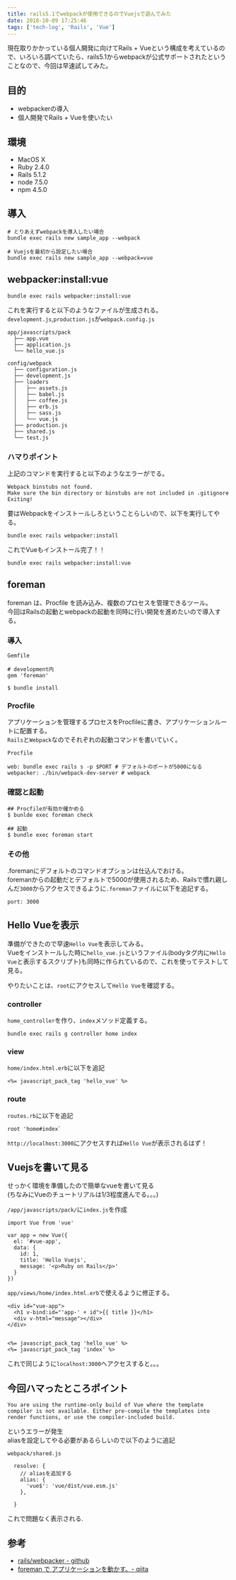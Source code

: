 ```yaml
---
title: rails5.1でwebpackが使用できるのでVuejsで遊んでみた
date: 2018-10-09 17:25:46
tags: ['tech-log', 'Rails', 'Vue']
---
```


現在取りかかっている個人開発に向けてRails + Vueという構成を考えているので、いろいろ調べていたら、rails5.1からwebpackが公式サポートされたということなので、今回は早速試してみた。  

## 目的
- webpackerの導入  
- 個人開発でRails + Vueを使いたい  

## 環境
- MacOS X    
- Ruby  2.4.0    
- Rails 5.1.2    
- node  7.5.0  
- npm   4.5.0  


## 導入

```
# とりあえずwebpackを導入したい場合
bundle exec rails new sample_app --webpack

# Vuejsを最初から設定したい場合
bundle exec rails new sample_app --webpack=vue
```


## webpacker:install:vue

```
bundle exec rails webpacker:install:vue
```

これを実行すると以下のようなファイルが生成される。  
`development.js`,`production.js`が`webpack.config.js`  

```
app/javascripts/pack
  ├── app.vue
  ├── application.js
  └── hello_vue.js

config/webpack
  ├── configuration.js
  ├── development.js
  ├── loaders
  │   ├── assets.js
  │   ├── babel.js
  │   ├── coffee.js
  │   ├── erb.js
  │   ├── sass.js
  │   └── vue.js
  ├── production.js
  ├── shared.js
  └── test.js
```

### ハマりポイント
上記のコマンドを実行すると以下のようなエラーがでる。   

```
Webpack binstubs not found.
Make sure the bin directory or binstubs are not included in .gitignore
Exiting!
```


要はWebpackをインストールしろということらしいので、以下を実行してやる。   
   
```
bundle exec rails webpacker:install
```

これでVueもインストール完了！！  
```
bundle exec rails webpacker:install:vue
```


## foreman
foreman は、Procfile を読み込み、複数のプロセスを管理できるツール。  
今回はRailsの起動とwebpackの起動を同時に行い開発を進めたいので導入する。  

### 導入

`Gemfile`  

```Gemfile
# development内
gem 'foreman'
```

```
$ bundle install
```

### Procfile
アプリケーションを管理するプロセスをProcfileに書き、アプリケーションルートに配置する。  
`Rails`と`Webpack`なのでそれぞれの起動コマンドを書いていく。  

`Procfile`   

```Procfile
web: bundle exec rails s -p $PORT # デフォルトのポートが5000になる
webpacker: ./bin/webpack-dev-server # webpack
```

### 確認と起動

```
## Procfileが有効か確かめる
$ bunlde exec foreman check

## 起動
$ bundle exec foreman start
```

### その他

.foremanにデフォルトのコマンドオプションは仕込んでおける。    
foremanからの起動だとデフォルトで5000が使用されるため、Railsで慣れ親しんだ`3000`からアクセスできるように`.foreman`ファイルに以下を追記する。    

```
port: 3000
```


## Hello Vueを表示

準備ができたので早速`Hello Vue`を表示してみる。  
Vueをインストールした時に`hello_vue.js`というファイル(bodyタグ内に`Hello Vue`と表示するスクリプト)も同時に作られているので、これを使ってテストして見る。  

やりたいことは、`root`にアクセスして`Hello Vue`を確認する。   

### controller
`home_controller`を作り、`index`メソッド定義する。  

```
bundle exec rails g controller home index
```

### view
`home/index.html.erb`に以下を追記  

```
<%= javascript_pack_tag 'hello_vue' %>
```

### route
`routes.rb`に以下を追記  
```
root 'home#index`
```

`http://localhost:3000`にアクセスすれば`Hello Vue`が表示されるはず！  


## Vuejsを書いて見る
せっかく環境を準備したので簡単なvueを書いて見る  
(ちなみにVueのチュートリアルは1/3程度進んでる。。。)  

`/app/javascripts/pack/`に`index.js`を作成  

```
import Vue from 'vue'

var app = new Vue({
  el: '#vue-app',
  data: {
    id: 1,
    title: 'Hello Vuejs',
    message: '<p>Ruby on Rails</p>'
  }
})
```

`app/views/home/index.html.erb`で使えるように修正する。    

```
<div id="vue-app">
  <h1 v-bind:id="'app-' + id">{{ title }}</h1>
  <div v-html="message"></div>
</div>


<%= javascript_pack_tag 'hello_vue' %>
<%= javascript_pack_tag 'index' %>
```


これで同じように`localhost:3000`へアクセスすると。。。  


## 今回ハマったところポイント
```
You are using the runtime-only build of Vue where the template compiler is not available. Either pre-compile the templates into render functions, or use the compiler-included build.
```
というエラーが発生  
aliasを設定してやる必要があるらしいので以下のように追記  

`webpack/shared.js`  

```
  resolve: {
    // aliasを追加する
    alias: { 
      'vue$': 'vue/dist/vue.esm.js'
    },
    
  }
```

これで問題なく表示される.    

## 参考
- [rails/webpacker - github](https://github.com/rails/webpacker)
- [foreman で アプリケーションを動かす。- qiita](http://qiita.com/7kaji/items/6a59977d2ad85604e7fd)
